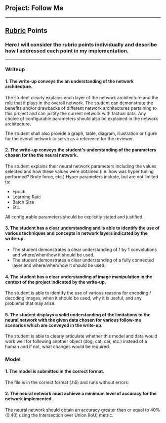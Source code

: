 ## Project: Follow Me

---

## [Rubric](https://review.udacity.com/#!/rubrics/1155/view) Points
### Here I will consider the rubric points individually and describe how I addressed each point in my implementation.  

---

### Writeup
#### 1. The write-up conveys the an understanding of the network architecture.

The student clearly explains each layer of the network architecture and the role that it plays in the overall network. The student can demonstrate the benefits and/or drawbacks of different network architectures pertaining to this project and can justify the current network with factual data. Any choice of configurable parameters should also be explained in the network architecture.

The student shall also provide a graph, table, diagram, illustration or figure for the overall network to serve as a reference for the reviewer.

#### 2. The write-up conveys the student's understanding of the parameters chosen for the the neural network.
	
The student explains their neural network parameters including the values selected and how these values were obtained (i.e. how was hyper tuning performed? Brute force, etc.) Hyper parameters include, but are not limited to:

 - Epoch
 - Learning Rate
 - Batch Size
 - Etc.

All configurable parameters should be explicitly stated and justified.

#### 3. The student has a clear understanding and is able to identify the use of various techniques and concepts in network layers indicated by the write-up.
	
 - The student demonstrates a clear understanding of 1 by 1 convolutions and where/when/how it should be used.
 - The student demonstrates a clear understanding of a fully connected layer and where/when/how it should be used.

#### 4. The student has a clear understanding of image manipulation in the context of the project indicated by the write-up.

The student is able to identify the use of various reasons for encoding / decoding images, when it should be used, why it is useful, and any problems that may arise.

#### 5. The student displays a solid understanding of the limitations to the neural network with the given data chosen for various follow-me scenarios which are conveyed in the write-up.
	
The student is able to clearly articulate whether this model and data would work well for following another object (dog, cat, car, etc.) instead of a human and if not, what changes would be required.

### Model
#### 1. The model is submitted in the correct format.

The file is in the correct format (.h5) and runs without errors.

#### 2. The neural network must achieve a minimum level of accuracy for the network implemented.

The neural network should obtain an accuracy greater than or equal to 40% (0.40) using the Intersection over Union (IoU) metric.
